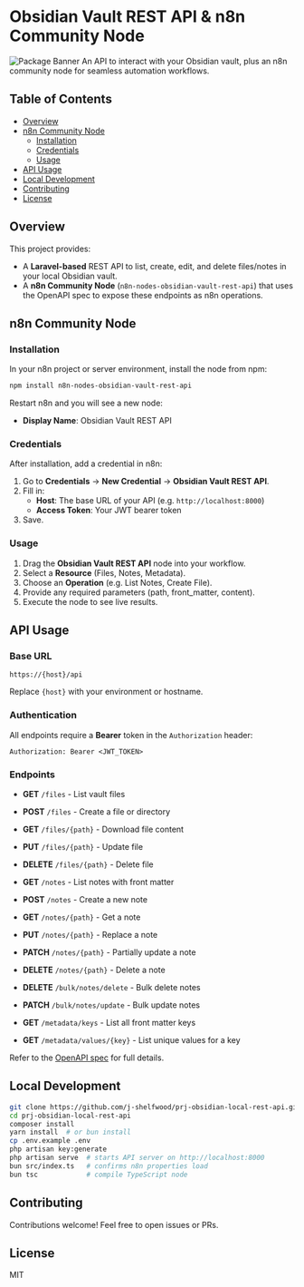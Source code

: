 # Obsidian Vault REST API & n8n Community Node

![Package Banner](./https://raw.githubusercontent.com/j-shelfwood/prj-obsidian-local-rest-api/refs/heads/main/banner.webp)
An API to interact with your Obsidian vault, plus an n8n community node for seamless automation workflows.

## Table of Contents

-   [Overview](#overview)
-   [n8n Community Node](#n8n-community-node)
    -   [Installation](#installation)
    -   [Credentials](#credentials)
    -   [Usage](#usage)
-   [API Usage](#api-usage)
-   [Local Development](#local-development)
-   [Contributing](#contributing)
-   [License](#license)

## Overview

This project provides:

-   A **Laravel-based** REST API to list, create, edit, and delete files/notes in your local Obsidian vault.
-   A **n8n Community Node** (`n8n-nodes-obsidian-vault-rest-api`) that uses the OpenAPI spec to expose these endpoints as n8n operations.

## n8n Community Node

### Installation

In your n8n project or server environment, install the node from npm:

```bash
npm install n8n-nodes-obsidian-vault-rest-api
```

Restart n8n and you will see a new node:

-   **Display Name**: Obsidian Vault REST API

### Credentials

After installation, add a credential in n8n:

1. Go to **Credentials** → **New Credential** → **Obsidian Vault REST API**.
2. Fill in:
    - **Host**: The base URL of your API (e.g. `http://localhost:8000`)
    - **Access Token**: Your JWT bearer token
3. Save.

### Usage

1. Drag the **Obsidian Vault REST API** node into your workflow.
2. Select a **Resource** (Files, Notes, Metadata).
3. Choose an **Operation** (e.g. List Notes, Create File).
4. Provide any required parameters (path, front_matter, content).
5. Execute the node to see live results.

## API Usage

### Base URL

```
https://{host}/api
```

Replace `{host}` with your environment or hostname.

### Authentication

All endpoints require a **Bearer** token in the `Authorization` header:

```
Authorization: Bearer <JWT_TOKEN>
```

### Endpoints

-   **GET** `/files` - List vault files
-   **POST** `/files` - Create a file or directory
-   **GET** `/files/{path}` - Download file content
-   **PUT** `/files/{path}` - Update file
-   **DELETE** `/files/{path}` - Delete file

-   **GET** `/notes` - List notes with front matter
-   **POST** `/notes` - Create a new note
-   **GET** `/notes/{path}` - Get a note
-   **PUT** `/notes/{path}` - Replace a note
-   **PATCH** `/notes/{path}` - Partially update a note
-   **DELETE** `/notes/{path}` - Delete a note
-   **DELETE** `/bulk/notes/delete` - Bulk delete notes
-   **PATCH** `/bulk/notes/update` - Bulk update notes

-   **GET** `/metadata/keys` - List all front matter keys
-   **GET** `/metadata/values/{key}` - List unique values for a key

Refer to the [OpenAPI spec](openapi.yaml) for full details.

## Local Development

```bash
git clone https://github.com/j-shelfwood/prj-obsidian-local-rest-api.git
cd prj-obsidian-local-rest-api
composer install
yarn install  # or bun install
cp .env.example .env
php artisan key:generate
php artisan serve  # starts API server on http://localhost:8000
bun src/index.ts   # confirms n8n properties load
bun tsc            # compile TypeScript node
```

## Contributing

Contributions welcome! Feel free to open issues or PRs.

## License

MIT
